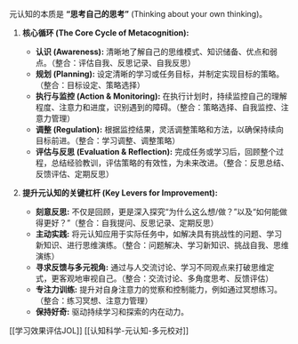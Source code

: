 


元认知的本质是 **“思考自己的思考”** (Thinking about your own thinking)。


1.  **核心循环 (The Core Cycle of Metacognition):**
    *   **认识 (Awareness):** 清晰地了解自己的思维模式、知识储备、优点和弱点。（整合：评估自我、反思记录、自我反思）
    *   **规划 (Planning):** 设定清晰的学习或任务目标，并制定实现目标的策略。（整合：目标设定、策略选择）
    *   **执行与监控 (Action & Monitoring):** 在执行计划时，持续监控自己的理解程度、注意力和进度，识别遇到的障碍。（整合：策略选择、自我监控、注意力管理）
    *   **调整 (Regulation):** 根据监控结果，灵活调整策略和方法，以确保持续向目标前进。（整合：学习调整、调整策略）
    *   **评估与反思 (Evaluation & Reflection):** 完成任务或学习后，回顾整个过程，总结经验教训，评估策略的有效性，为未来改进。（整合：反思总结、反馈评估、定期反思）

2.  **提升元认知的关键杠杆 (Key Levers for Improvement):**
    *   **刻意反思:** 不仅是回顾，更是深入探究“为什么这么想/做？”以及“如何能做得更好？”（整合：自我提问、反思记录、定期反思）
    *   **主动实践:** 将元认知应用于实际任务中，如解决具有挑战性的问题、学习新知识、进行思维演练。（整合：问题解决、学习新知识、挑战自我、思维演练）
    *   **寻求反馈与多元视角:** 通过与人交流讨论、学习不同观点来打破思维定式，更客观地审视自己。（整合：交流讨论、多角度思考、反馈评估）
    *   **专注力训练:** 提升对自身注意力的觉察和控制能力，例如通过冥想练习。（整合：练习冥想、注意力管理）
    *   **保持好奇:** 驱动持续学习和探索的内在动力。



[[学习效果评估JOL]]
[[认知科学-元认知-多元校对]]